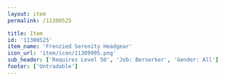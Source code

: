 ```yaml
---
layout: item
permalink: /11300525

title: Item
id: '11300525'
item_name: 'Frenzied Serenity Headgear'
icon_url: 'item/icon/11309995.png'
sub_header: ['Requires Level 50', 'Job: Berserker', 'Gender: All']
footer: ['Untradable']
---
```

